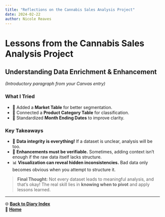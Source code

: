 ```yaml
---
title: "Reflections on the Cannabis Sales Analysis Project"
date: 2024-02-22
author: Nicole Reaves
---
```


# **Lessons from the Cannabis Sales Analysis Project**

## **Understanding Data Enrichment & Enhancement**
*(Introductory paragraph from your Canvas entry)*

### **What I Tried**
- 🔹 Added a **Market Table** for better segmentation.
- 🔹 Connected a **Product Category Table** for classification.
- 🔹 Standardized **Month Ending Dates** to improve clarity.

### **Key Takeaways**
- 🚀 **Data integrity is everything!** If a dataset is unclear, analysis will be too.
- 🎯 **Enhancements must be verifiable.** Sometimes, adding context isn’t enough if the raw data itself lacks structure.
- 📊 **Visualization can reveal hidden inconsistencies.** Bad data only becomes obvious when you attempt to structure it.

> **Final Thought:** Not every dataset leads to meaningful analysis, and that’s okay! The real skill lies in **knowing when to pivot** and apply lessons learned.

---
🌐 **[Back to Diary Index](README.md)**  
🔗 **[Home](../index.html)**
